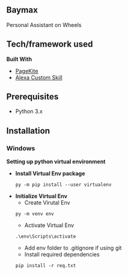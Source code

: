 ## Baymax
Personal Assistant on Wheels

## Tech/framework used
<b>Built With</b>
- [PageKite](http://pagekite.net/)
- [Alexa Custom Skill](https://developer.amazon.com/en-US/alexa)

## Prerequisites
- Python 3.x

## Installation
### Windows
<b> Setting up python virtual environment </b>
- <b> Install Virtual Env package </b>
   ```
   py -m pip install --user virtualenv
   ```
- <b> Initialize Virtual Env </b>
   - Create Virutal Env
    ```
    py -m venv env 
    ```
   - Activate Virtual Env
    ```
    .\env\Scripts\activate
    ```
   -  Add env folder to .gitignore if using git
   -  Install required dependencies 
   ```
   pip install -r req.txt  
   ```
   
